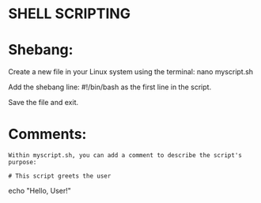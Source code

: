 # SHELL SCRIPTING 

# Shebang:

  Create a new file in your Linux system using the terminal: nano myscript.sh
  
  Add the shebang line: #!/bin/bash as the first line in the script.
    
  Save the file and exit.

# Comments:

    Within myscript.sh, you can add a comment to describe the script's purpose:

    # This script greets the user
echo "Hello, User!"



